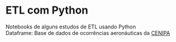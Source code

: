# ETL com Python
Notebooks de alguns estudos de ETL usando Python <br/>
Dataframe: Base de dados de ocorrências aeronáuticas da [CENIPA](https://dados.gov.br/dataset/ocorrencias-aeronauticas-da-aviacao-civil-brasileira)
